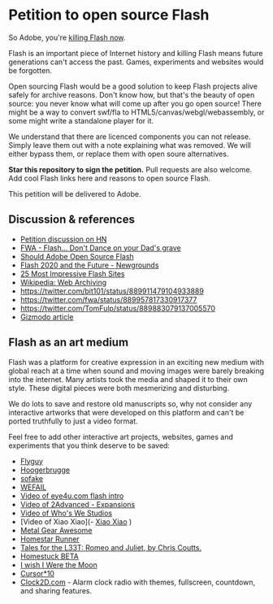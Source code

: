# Petition to open source Flash

So Adobe, you're [killing Flash now](https://blogs.adobe.com/conversations/2017/07/adobe-flash-update.html).

Flash is an important piece of Internet history and killing Flash means future generations can't access the past. Games, experiments and websites would be forgotten.

Open sourcing Flash would be a good solution to keep Flash projects alive safely for archive reasons. Don't know how, but that's the beauty of open source: you never know what will come up after you go open source! There might be a way to convert swf/fla to HTML5/canvas/webgl/webassembly, or some might write a standalone player for it.

We understand that there are licenced components you can not release. Simply leave them out with a note explaining what was removed. We will either bypass them, or replace them with open soure alternatives.

__Star this repository to sign the petition.__ Pull requests are also welcome. Add cool Flash links here and reasons to open source Flash.

This petition will be delivered to Adobe.

## Discussion & references
- [Petition discussion on HN](https://news.ycombinator.com/item?id=14859740)
- [FWA - Flash... Don't Dance on your Dad's grave](https://medium.com/@fwa/flash-don-t-dance-on-your-dad-s-grave-f99287f175d)
- [Should Adobe Open Source Flash](https://gitgalaxy.com/should-adobe-open-source-flash/)
- [Flash 2020 and the Future - Newgrounds](http://www.newgrounds.com/bbs/topic/1424896)
- [25 Most Impressive Flash Sites](http://www.beautifullife.info/web-design/25-most-impressive-flash-sites/)
- [Wikipedia: Web Archiving](https://en.wikipedia.org/wiki/Web_archiving)
- https://twitter.com/bit101/status/889911479104933889
- https://twitter.com/fwa/status/889957817330917377
- https://twitter.com/TomFulp/status/889883079137005570
- [Gizmodo article](http://gizmodo.com/adobe-flash-fans-want-a-chance-to-fix-its-one-million-b-1797284544)

## Flash as an art medium
Flash was a platform for creative expression in an exciting new medium with global reach at a time when sound and moving images were barely breaking into the internet. Many artists took the media and shaped it to their own style. These digital pieces were both mesmerizing and disturbing. 

We do lots to save and restore old manuscripts so, why not consider any interactive artworks that were developed on this platform and can't be ported truthfully to just a video format.

Feel free to add other interactive art projects, websites, games and experiments that you think deserve to be saved:
- [Flyguy](https://en.wikipedia.org/wiki/Fly_Guy_(video_game))
- [Hoogerbrugge](http://nails.hoogerbrugge.com)
- [sofake](http://sofake.com)
- [WEFAIL](http://wefail.com)
- [Video of eye4u.com flash intro](https://www.youtube.com/watch?v=3aT4wt0fmGU)
- [Video of 2Advanced - Expansions](https://www.youtube.com/watch?v=SVm6d87ERYg)
- [Video of Who's We Studios](https://www.youtube.com/watch?v=Y6jIInoBrHQ)
- [Video of Xiao Xiao](- [Xiao Xiao](https://www.youtube.com/watch?v=eplAQ3fEr8M)
)
- [Metal Gear Awesome](http://metalgear.wikia.com/wiki/Metal_Gear_Awesome)
- [Homestar Runner](http://homestarrunner.com)
- [Tales for the L33T: Romeo and Juliet, by Chris Coutts.](http://www.albinoblacksheep.com/flash/romjul)
- [Homestuck BETA](http://www.mspaintadventures.com/?s=5)
- [I wish I Were the Moon](http://www.kongregate.com/games/danielben/i-wish-i-were-the-moon)
- [Cursor\*10](http://www.flashgamesplayer.com/online/Cursor-10.html)
- [Clock2D.com](https://www.clock2d.com/) - Alarm clock radio with themes, fullscreen, countdown, and sharing features.
